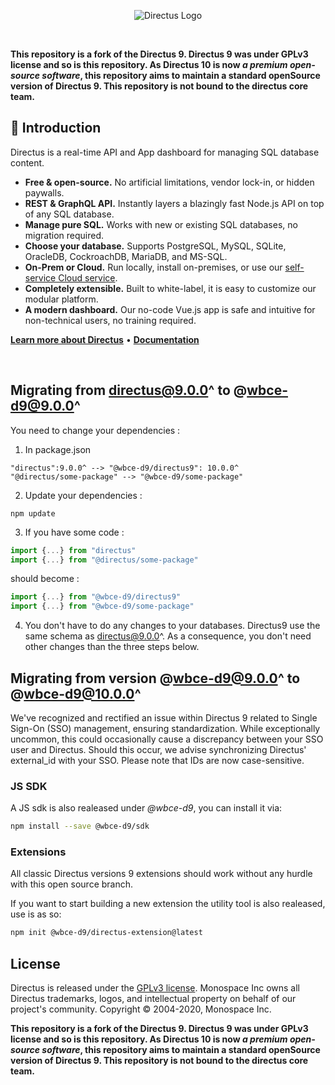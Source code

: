 <p align="center"><img alt="Directus Logo" src="https://user-images.githubusercontent.com/522079/158864859-0fbeae62-9d7a-4619-b35e-f8fa5f68e0c8.png"></p>

<br />

**This repository is a fork of the Directus 9. Directus 9 was under GPLv3 license and so is this repository. As Directus 10 is now <i>a premium open-source software</i>, this repository aims to maintain a standard openSource version of Directus 9. This repository is not bound to the directus core team.**

## 🐰 Introduction

Directus is a real-time API and App dashboard for managing SQL database content.

- **Free & open-source.** No artificial limitations, vendor lock-in, or hidden paywalls.
- **REST & GraphQL API.** Instantly layers a blazingly fast Node.js API on top of any SQL database.
- **Manage pure SQL.** Works with new or existing SQL databases, no migration required.
- **Choose your database.** Supports PostgreSQL, MySQL, SQLite, OracleDB, CockroachDB, MariaDB, and MS-SQL.
- **On-Prem or Cloud.** Run locally, install on-premises, or use our
  [self-service Cloud service](https://directus.io/pricing).
- **Completely extensible.** Built to white-label, it is easy to customize our modular platform.
- **A modern dashboard.** Our no-code Vue.js app is safe and intuitive for non-technical users, no training required.

**[Learn more about Directus](https://directus.io)** • **[Documentation](https://docs.directus.io)**

<br />

## Migrating from directus@9.0.0^ to @wbce-d9@9.0.0^

You need to change your dependencies :
1. In package.json
```
"directus":9.0.0^ --> "@wbce-d9/directus9": 10.0.0^
"@directus/some-package" --> "@wbce-d9/some-package"
```

2. Update your dependencies :
```
npm update
```

3. If you have some code :

```ts
import {...} from "directus"
import {...} from "@directus/some-package"
```
should become :

```ts
import {...} from "@wbce-d9/directus9"
import {...} from "@wbce-d9/some-package"
```

4. You don't have to do any changes to your databases.
Directus9 use the same schema as directus@9.0.0^. As a consequence, you don't need other changes than the three steps below.

## Migrating from version @wbce-d9@9.0.0^ to @wbce-d9@10.0.0^

We've recognized and rectified an issue within Directus 9 related to Single Sign-On (SSO) management, ensuring standardization. While exceptionally uncommon, this could occasionally cause a discrepancy between your SSO user and Directus. Should this occur, we advise synchronizing Directus' external_id with your SSO. Please note that IDs are now case-sensitive.

### JS SDK

A JS sdk is also realeased under *@wbce-d9*, you can install it via:

```bash
npm install --save @wbce-d9/sdk
```

### Extensions

All classic Directus versions 9 extensions should work without any hurdle with this open source branch.

If you want to start building a new extension the utility tool is also realeased, use is as so:

```bash
npm init @wbce-d9/directus-extension@latest
```

## License

Directus is released under the [GPLv3 license](./license). Monospace Inc owns all Directus trademarks, logos, and intellectual property on behalf of our project's community. Copyright © 2004-2020, Monospace Inc.

**This repository is a fork of the Directus 9. Directus 9 was under GPLv3 license and so is this repository. As Directus 10 is now <i>a premium open-source software</i>, this repository aims to maintain a standard openSource version of Directus 9. This repository is not bound to the directus core team.**